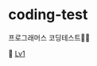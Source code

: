 # coding-test
프로그래머스 코딩테스트👩‍💻

📂 [Lv1](https://github.com/taz-dev/coding-test/tree/master/src/main/java/level1)
